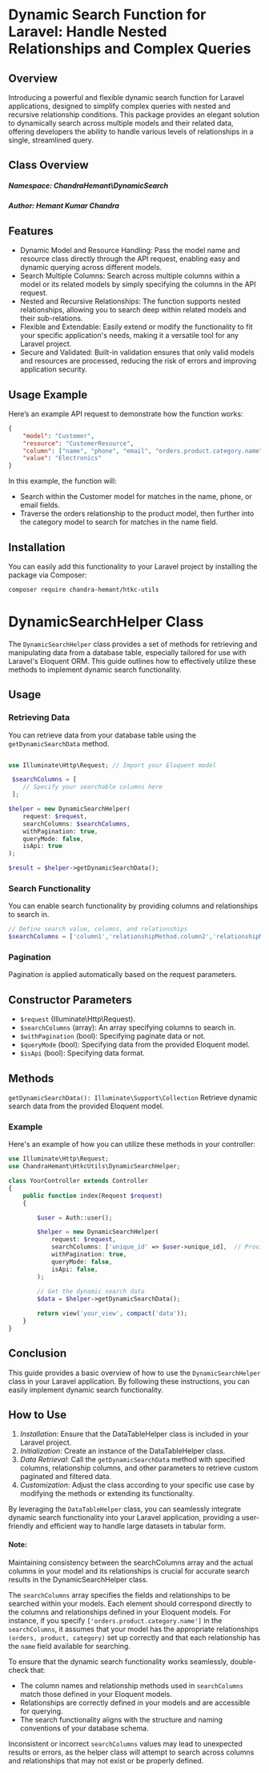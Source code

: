 # Dynamic Search Function for Laravel: Handle Nested Relationships and Complex Queries

## Overview
Introducing a powerful and flexible dynamic search function for Laravel applications, designed to simplify complex queries with nested and recursive relationship conditions. This package provides an elegant solution to dynamically search across multiple models and their related data, offering developers the ability to handle various levels of relationships in a single, streamlined query.

## Class Overview

##### Namespace: ChandraHemant\DynamicSearch
##### Author: Hemant Kumar Chandra

## Features
* Dynamic Model and Resource Handling: Pass the model name and resource class directly through the API request, enabling easy and dynamic querying across different models.
* Search Multiple Columns: Search across multiple columns within a model or its related models by simply specifying the columns in the API request.
* Nested and Recursive Relationships: The function supports nested relationships, allowing you to search deep within related models and their sub-relations.
* Flexible and Extendable: Easily extend or modify the functionality to fit your specific application's needs, making it a versatile tool for any Laravel project.
* Secure and Validated: Built-in validation ensures that only valid models and resources are processed, reducing the risk of errors and improving application security.

## Usage Example
Here’s an example API request to demonstrate how the function works:

```json
{
    "model": "Customer",
    "resource": "CustomerResource",
    "column": ["name", "phone", "email", "orders.product.category.name"],
    "value": "Electronics"
}
```

In this example, the function will:
* Search within the Customer model for matches in the name, phone, or email fields.
* Traverse the orders relationship to the product model, then further into the category model to search for matches in the name field.

## Installation

You can easily add this functionality to your Laravel project by installing the package via Composer:

```bash
composer require chandra-hemant/htkc-utils
```

# DynamicSearchHelper Class

The `DynamicSearchHelper` class provides a set of methods for retrieving and manipulating data from a database table, especially tailored for use with Laravel's Eloquent ORM. This guide outlines how to effectively utilize these methods to implement dynamic search functionality.

## Usage

### Retrieving Data

You can retrieve data from your database table using the `getDynamicSearchData` method.

```php

use Illuminate\Http\Request; // Import your Eloquent model

 $searchColumns = [
    // Specify your searchable columns here
 ];

$helper = new DynamicSearchHelper(
    request: $request,
    searchColumns: $searchColumns,
    withPagination: true,
    queryMode: false,
    isApi: true
);

$result = $helper->getDynamicSearchData();
```

### Search Functionality

You can enable search functionality by providing columns and relationships to search in.

```php
// Define search value, columns, and relationships
$searchColumns = ['column1','relationshipMethod.column2','relationshipMethod1.relationshipMethod2.column3','relationshipMethod3.relationshipMethod4.relationshipMethod5.relationshipMethod6.column8'];
```

### Pagination

Pagination is applied automatically based on the request parameters.


## Constructor Parameters

* `$request` (Illuminate\Http\Request).
* `$searchColumns` (array): An array specifying columns to search in.
* `$withPagination` (bool): Specifying paginate data or not.
* `$queryMode` (bool): Specifying data from the provided Eloquent model.
* `$isApi` (bool): Specifying data format.

## Methods

`getDynamicSearchData(): Illuminate\Support\Collection`
Retrieve dynamic search data from the provided Eloquent model.


### Example

Here's an example of how you can utilize these methods in your controller:

```php
use Illuminate\Http\Request;
use ChandraHemant\HtkcUtils\DynamicSearchHelper;

class YourController extends Controller
{
    public function index(Request $request)
    {

        $user = Auth::user();

        $helper = new DynamicSearchHelper(
            request: $request,
            searchColumns: ['unique_id' => $user->unique_id],  // Provide your search columns if needed
            withPagination: true,
            queryMode: false,
            isApi: false,
        );
    
        // Get the dynamic search data
        $data = $helper->getDynamicSearchData();

        return view('your_view', compact('data'));
    }
}
```

## Conclusion

This guide provides a basic overview of how to use the `DynamicSearchHelper` class in your Laravel application. By following these instructions, you can easily implement dynamic search functionality.


## How to Use

1. *Installation*: Ensure that the DataTableHelper class is included in your Laravel project.
2. *Initialization*: Create an instance of the DataTableHelper class.
3. *Data Retrieval*: Call the `getDynamicSearchData` method with specified columns, relationship columns, and other parameters to retrieve custom paginated and filtered data.
5. *Customization*: Adjust the class according to your specific use case by modifying the methods or extending its functionality.

By leveraging the `DataTableHelper` class, you can seamlessly integrate dynamic search functionality into your Laravel application, providing a user-friendly and efficient way to handle large datasets in tabular form.

#### Note: 
Maintaining consistency between the searchColumns array and the actual columns in your model and its relationships is crucial for accurate search results in the DynamicSearchHelper class.

The `searchColumns` array specifies the fields and relationships to be searched within your models. Each element should correspond directly to the columns and relationships defined in your Eloquent models. For instance, if you specify `['orders.product.category.name']` in the `searchColumns`, it assumes that your model has the appropriate relationships `(orders, product, category)` set up correctly and that each relationship has the `name` field available for searching.

To ensure that the dynamic search functionality works seamlessly, double-check that:

* The column names and relationship methods used in `searchColumns` match those defined in your Eloquent models.
* Relationships are correctly defined in your models and are accessible for querying.
* The search functionality aligns with the structure and naming conventions of your database schema.

Inconsistent or incorrect `searchColumns` values may lead to unexpected results or errors, as the helper class will attempt to search across columns and relationships that may not exist or be properly defined.